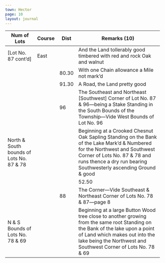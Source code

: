 ```yaml
---
town: Hector
page: 10
layout: journal
---
```


| Num of Lots | Course | Dist | Remarks (10) |
|-|-|-|-|
| [Lot No. 87 cont’d] | East | | And the Land tollerably good timbered with red and rock Oak and walnut |
| | | 80.30 | With one Chain allowance a Mile not mark’d |
| | | 91.30 | A Road, the Land pretty good |
| | | 96 | The Southeast and Northeast [Southwest] Corner of Lot No. 87 & 96—being a Stake Standing in the South Bounds of the Township—Vide West Bounds of Lot No. 96 |
| North & South bounds of Lots No. 87 & 78 | | | Beginning at a Crooked Chesnut Oak Sapling Standing on the Bank of the Lake Mark’d & Numbered for the Northwest and Southwest Corner of Lots No. 87 & 78 and runs thence a dry run bearing Southwesterly ascending Ground & good |
| | | | 52.50 | The road—the timber here is mainly white Oak |
| | | 88 | The Corner—Vide Southeast & Northeast Corner of Lots No. 78 & 87—page 8 |
| N & S Bounds of Lots No. 78 & 69 | | | Beginning at a large Button Wood tree close to another growing from the same root Standing on the Bank of the lake upon a point of Land which makes out into the lake being the Northwest and Southwest Corner of Lots No. 78 & 69 |

